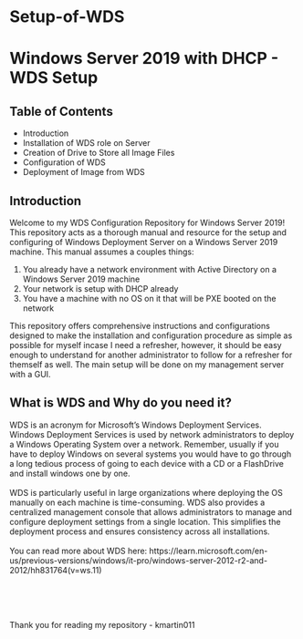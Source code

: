 # Setup-of-WDS
<h1>Windows Server 2019 with DHCP - WDS Setup</h1>
<h2>Table of Contents</h2>
<ul>
  <li>Introduction</li>
  <li>Installation of WDS role on Server</li>
  <li>Creation of Drive to Store all Image Files</li>
  <li>Configuration of WDS</li>
  <li>Deployment of Image from WDS</li>
</ul>

<h2>Introduction</h2>
<p>
  Welcome to my WDS Configuration Repository for Windows Server 2019! This repository acts as a thorough manual and resource for the setup and configuring of Windows Deployment Server on a Windows Server 2019 machine. This manual assumes a couples things: 
  <ol>
    <li>You already have a network environment with Active Directory on a Windows Server 2019 machine</li>
    <li> Your network is setup with DHCP already</li>
    <li>You have a machine with no OS on it that will be PXE booted on the network</li>
  </ol>
  This repository offers comprehensive instructions and configurations designed to make the installation and configuration procedure as simple as possible for myself incase I need a refresher, however, it should be easy enough to understand for another administrator to follow for a refresher for themself as well. The main setup will be done on my management server with a GUI.
</p>

<h2> What is WDS and Why do you need it?</h2>
<p>WDS is an acronym for Microsoft’s Windows Deployment Services. Windows Deployment Services is used by network administrators to deploy a Windows Operating System over a network. Remember, usually if you have to deploy Windows on several systems you would have to go through a long tedious process of going to each device with a CD or a FlashDrive and install windows one by one.
<br>
<br>
WDS is particularly useful in large organizations where deploying the OS manually on each machine is time-consuming. WDS also provides a centralized management console that allows administrators to manage and configure deployment settings from a single location. This simplifies the deployment process and ensures consistency across all installations.
<br>
<br>
You can read more about WDS here: https://learn.microsoft.com/en-us/previous-versions/windows/it-pro/windows-server-2012-r2-and-2012/hh831764(v=ws.11)
</p>
<br>
<br>
<br>
<p>
  Thank you for reading my repository
  - kmartin011
</p>
